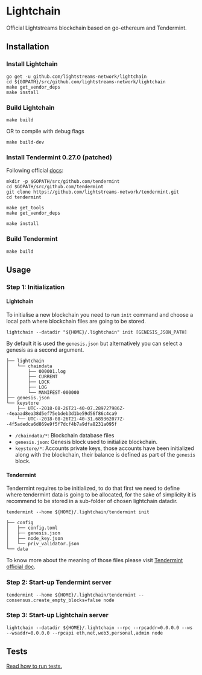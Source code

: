 # Lightchain

Official Lightstreams blockchain based on go-ethereum and Tendermint.

## Installation

### Install Lightchain

```
go get -u github.com/lightstreams-network/lightchain
cd ${GOPATH}/src/github.com/lightstreams-network/lightchain
make get_vendor_deps
make install
```

### Build Lightchain

```
make build
```

OR to compile with debug flags

```
make build-dev
```

### Install Tendermint 0.27.0 (patched)

Following official [docs](https://tendermint.com/docs/introduction/install.html):

```
mkdir -p $GOPATH/src/github.com/tendermint
cd $GOPATH/src/github.com/tendermint
git clone https://github.com/lightstreams-network/tendermint.git
cd tendermint

make get_tools
make get_vendor_deps

make install
```

### Build Tendermint

```
make build
```
  
## Usage

### Step 1: Initialization

#### Lightchain

To initialise a new blockchain you need to run `init` command and choose a local path where blockchain files are going to be stored.

```
lightchain --datadir "${HOME}/.lightchain" init [GENESIS_JSON_PATH]
```

By default it is used the `genesis.json` but alternatively you can select a genesis as a second argument.

```
├── lightchain
│   └── chaindata
│       ├── 000001.log
│       ├── CURRENT
│       ├── LOCK
│       ├── LOG
│       └── MANIFEST-000000
├── genesis.json
└── keystore
    ├── UTC--2018-08-26T21-40-07.289727986Z--4eaaad8ea38d5ef75ebdeb3d1be59d56f86c4ca9
    └── UTC--2018-08-26T21-40-31.689362077Z--4f5adedca6d869e9f5f7dcf4b7a9dfa8231a095f
```

- `/chaindata/*`: Blockchain database files
- `genesis.json`: Genesis block used to initialize blockchain.
- `keystore/*`:  Accounts private keys, those accounts have been initialized along with the blockchain, their balance is defined as part of the `genesis` block.

#### Tendermint

Tendermint requires to be initialized, to do that first we need to define where tendermint data is going to be allocated, for the sake of simplicity it is recommend to be stored in a sub-folder of chosen lightchain datadir.

```
tendermint --home ${HOME}/.lightchain/tendermint init
```

```
├── config
│   ├── config.toml
│   ├── genesis.json
│   ├── node_key.json
│   └── priv_validator.json
└── data
```
 To know more about the meaning of those files please visit [Tendermint official doc](https://tendermint.com/docs/).

### Step 2: Start-up Tendermint server

```
tendermint --home ${HOME}/.lightchain/tendermint --consensus.create_empty_blocks=false node
```

### Step 3: Start-up Lightchain server

```
lightchain --datadir ${HOME}/.lightchain --rpc --rpcaddr=0.0.0.0 --ws --wsaddr=0.0.0.0 --rpcapi eth,net,web3,personal,admin node
```

## Tests

[Read how to run tests.](truffle/Tests.md)
